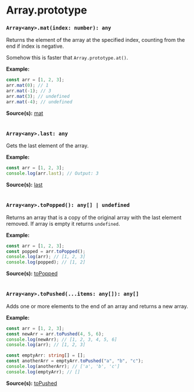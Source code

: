 # Array.prototype

### `Array<any>.mat(index: number): any`

Returns the element of the array at the specified index, counting from the end if index is negative.

Somehow this is faster that `Array.prototype.at()`.

**Example:**

```typescript
const arr = [1, 2, 3];
arr.mat(0); // 1
arr.mat(-1); // 3
arr.mat(3); // undefined
arr.mat(-4); // undefined
```

**Source(s):**
[mat](../src/ts/array.prototype.ts)

#

### `Array<any>.last: any`

Gets the last element of the array.

**Example:**

```typescript
const arr = [1, 2, 3];
console.log(arr.last); // Output: 3
```

**Source(s):**
[last](../src/ts/array.prototype.ts)

#

### `Array<any>.toPopped(): any[] | undefined`

Returns an array that is a copy of the original array with the last element removed. If array is empty it returns `undefined`.

**Example:**

```typescript
const arr = [1, 2, 3];
const popped = arr.toPopped();
console.log(arr); // [1, 2, 3]
console.log(popped); // [1, 2]
```

**Source(s):**
[toPopped](../src/ts/array.prototype.ts)

#

### `Array<any>.toPushed(...items: any[]): any[]`

Adds one or more elements to the end of an array and returns a new array.

**Example:**

```typescript
const arr = [1, 2, 3];
const newArr = arr.toPushed(4, 5, 6);
console.log(newArr); // [1, 2, 3, 4, 5, 6]
console.log(arr); // [1, 2, 3]

const emptyArr: string[] = [];
const anotherArr = emptyArr.toPushed("a", "b", "c");
console.log(anotherArr); // ['a', 'b', 'c']
console.log(emptyArr); // []
```

**Source(s):**
[toPushed](../src/ts/array.prototype.ts)

#
